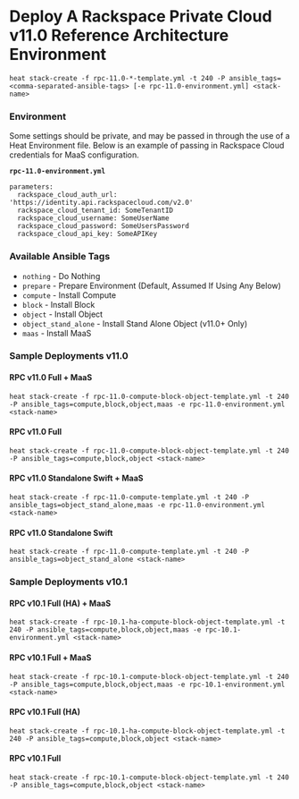 # Deploy A Rackspace Private Cloud v11.0 Reference Architecture Environment

`heat stack-create -f rpc-11.0-*-template.yml -t 240 -P ansible_tags=<comma-separated-ansible-tags> [-e rpc-11.0-environment.yml] <stack-name>`

### Environment

Some settings should be private, and may be passed in through the use of a Heat Environment file. Below is an example of passing in Rackspace Cloud credentials for MaaS configuration.

**`rpc-11.0-environment.yml`**

```
parameters:
  rackspace_cloud_auth_url: 'https://identity.api.rackspacecloud.com/v2.0'
  rackspace_cloud_tenant_id: SomeTenantID
  rackspace_cloud_username: SomeUserName
  rackspace_cloud_password: SomeUsersPassword
  rackspace_cloud_api_key: SomeAPIKey
```

### Available Ansible Tags

* `nothing` - Do Nothing
* `prepare` - Prepare Environment (Default, Assumed If Using Any Below)
* `compute` - Install Compute
* `block` - Install Block
* `object` - Install Object
* `object_stand_alone` - Install Stand Alone Object (v11.0+ Only)
* `maas` - Install MaaS

### Sample Deployments v11.0

#### RPC v11.0 Full + MaaS

`heat stack-create -f rpc-11.0-compute-block-object-template.yml -t 240 -P ansible_tags=compute,block,object,maas -e rpc-11.0-environment.yml <stack-name>`

#### RPC v11.0 Full

`heat stack-create -f rpc-11.0-compute-block-object-template.yml -t 240 -P ansible_tags=compute,block,object <stack-name>`

#### RPC v11.0 Standalone Swift + MaaS

`heat stack-create -f rpc-11.0-compute-template.yml -t 240 -P ansible_tags=object_stand_alone,maas -e rpc-11.0-environment.yml <stack-name>`

#### RPC v11.0 Standalone Swift

`heat stack-create -f rpc-11.0-compute-template.yml -t 240 -P ansible_tags=object_stand_alone <stack-name>`

### Sample Deployments v10.1

#### RPC v10.1 Full (HA) + MaaS

`heat stack-create -f rpc-10.1-ha-compute-block-object-template.yml -t 240 -P ansible_tags=compute,block,object,maas -e rpc-10.1-environment.yml <stack-name>`

#### RPC v10.1 Full + MaaS

`heat stack-create -f rpc-10.1-compute-block-object-template.yml -t 240 -P ansible_tags=compute,block,object,maas -e rpc-10.1-environment.yml <stack-name>`

#### RPC v10.1 Full (HA)

`heat stack-create -f rpc-10.1-ha-compute-block-object-template.yml -t 240 -P ansible_tags=compute,block,object <stack-name>`

#### RPC v10.1 Full

`heat stack-create -f rpc-10.1-compute-block-object-template.yml -t 240 -P ansible_tags=compute,block,object <stack-name>`
